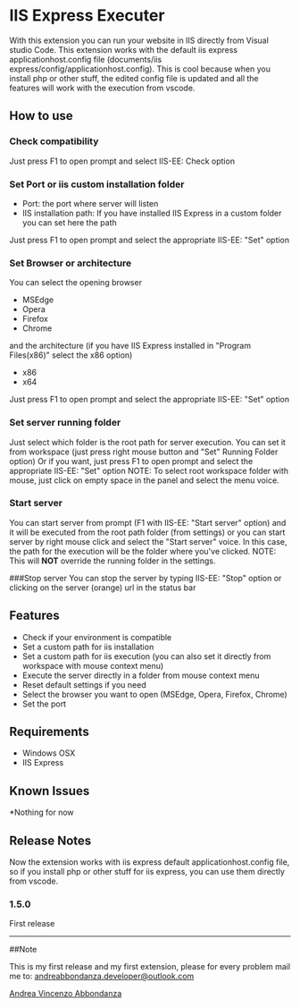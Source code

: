 # IIS Express Executer 

With this extension you can run your website in IIS directly from Visual studio Code.
This extension works with the default iis express applicationhost.config file (documents/iis express/config/applicationhost.config).
This is cool because when you install php or other stuff, the edited config file is updated and all the features will work with the execution from vscode.

## How to use

### Check compatibility
Just press F1 to open prompt and select IIS-EE: Check option

### Set Port or iis custom installation folder
- Port: the port where server will listen
- IIS installation path: If you have installed IIS Express in a custom folder you can set here the path

Just press F1 to open prompt and select the appropriate IIS-EE: "Set" option

### Set Browser or architecture
You can select the opening browser
- MSEdge
- Opera
- Firefox
- Chrome

and the architecture (if you have IIS Express installed in "Program Files(x86)" select the x86 option)
- x86
- x64

Just press F1 to open prompt and select the appropriate IIS-EE: "Set" option

### Set server running folder
Just select which folder is the root path for server execution.
You can set it from workspace (just press right mouse button and "Set" Running Folder option)
Or if you want, just press F1 to open prompt and select the appropriate IIS-EE: "Set" option
NOTE: To select root workspace folder with mouse, just click on empty space in the panel and select the menu voice.

### Start server
You can start server from prompt (F1 with IIS-EE: "Start server" option) and it will be executed from the root path folder (from settings)
or you can start server by right mouse click and select the "Start server" voice.
In this case, the path for the execution will be the folder where you've clicked.
NOTE: This will __NOT__ override the running folder in the settings.

###Stop server
You can stop the server by typing IIS-EE: "Stop" option or clicking on the server (orange) url in the status bar  

## Features

- Check if your environment is compatible
- Set a custom path for iis installation
- Set a custom path for iis execution (you can also set it directly from workspace with mouse context menu)
- Execute the server directly in a folder from mouse context menu
- Reset default settings if you need
- Select the browser you want to open (MSEdge, Opera, Firefox, Chrome)
- Set the port

## Requirements

- Windows OSX
- IIS Express

## Known Issues

*Nothing for now

## Release Notes

Now the extension works with iis express default applicationhost.config file, so if you install php or other stuff for iis express, you can use them directly from vscode.

### 1.5.0

First release

-----------------------------------------------------------------------------------------------------------

##Note

This is my first release and my first extension, please for every problem mail me to: andreabbondanza.developer@outlook.com

[Andrea Vincenzo Abbondanza](http://www.andrewdev.eu)